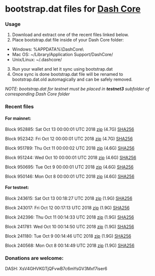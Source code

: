 # bootstrap.dat files for [Dash Core](https://www.dash.org)

### Usage

1. Download and extract one of the recent files linked below.
2. Place bootstrap.dat file inside of your Dash Core folder:
 - Windows: %APPDATA%\DashCore\
 - Mac OS: ~/Library/Application Support/DashCore/
 - Unix/Linux: ~/.dashcore/
3. Run your wallet and let it sync using bootstrap.dat
4. Once sync is done bootstrap.dat file will be renamed to bootstrap.dat.old automagically and can be safely removed.

_NOTE: bootstrap.dat for testnet must be placed in **testnet3** subfolder of corresponding Dash Core folder_

### Recent files

#### For mainnet:

Block 952885: Sat Oct 13 00:00:01 UTC 2018 [zip](https://dash-bootstrap.ams3.digitaloceanspaces.com/mainnet/2018-10-13/bootstrap.dat.zip) (4.7G) [SHA256](https://dash-bootstrap.ams3.digitaloceanspaces.com/mainnet/2018-10-13/sha256.txt)

Block 952342: Fri Oct 12 00:00:01 UTC 2018 [zip](https://dash-bootstrap.ams3.digitaloceanspaces.com/mainnet/2018-10-12/bootstrap.dat.zip) (4.7G) [SHA256](https://dash-bootstrap.ams3.digitaloceanspaces.com/mainnet/2018-10-12/sha256.txt)

Block 951789: Thu Oct 11 00:00:02 UTC 2018 [zip](https://dash-bootstrap.ams3.digitaloceanspaces.com/mainnet/2018-10-11/bootstrap.dat.zip) (4.6G) [SHA256](https://dash-bootstrap.ams3.digitaloceanspaces.com/mainnet/2018-10-11/sha256.txt)

Block 951244: Wed Oct 10 00:00:01 UTC 2018 [zip](https://dash-bootstrap.ams3.digitaloceanspaces.com/mainnet/2018-10-10/bootstrap.dat.zip) (4.6G) [SHA256](https://dash-bootstrap.ams3.digitaloceanspaces.com/mainnet/2018-10-10/sha256.txt)

Block 950695: Tue Oct  9 00:00:01 UTC 2018 [zip](https://dash-bootstrap.ams3.digitaloceanspaces.com/mainnet/2018-10-09/bootstrap.dat.zip) (4.6G) [SHA256](https://dash-bootstrap.ams3.digitaloceanspaces.com/mainnet/2018-10-09/sha256.txt)

Block 950146: Mon Oct  8 00:00:01 UTC 2018 [zip](https://dash-bootstrap.ams3.digitaloceanspaces.com/mainnet/2018-10-08/bootstrap.dat.zip) (4.6G) [SHA256](https://dash-bootstrap.ams3.digitaloceanspaces.com/mainnet/2018-10-08/sha256.txt)


#### For testnet:

Block 243615: Sat Oct 13 00:18:27 UTC 2018 [zip](https://dash-bootstrap.ams3.digitaloceanspaces.com/testnet/2018-10-13/bootstrap.dat.zip) (1.9G) [SHA256](https://dash-bootstrap.ams3.digitaloceanspaces.com/testnet/2018-10-13/sha256.txt)

Block 243017: Fri Oct 12 00:17:13 UTC 2018 [zip](https://dash-bootstrap.ams3.digitaloceanspaces.com/testnet/2018-10-12/bootstrap.dat.zip) (1.9G) [SHA256](https://dash-bootstrap.ams3.digitaloceanspaces.com/testnet/2018-10-12/sha256.txt)

Block 242396: Thu Oct 11 00:14:33 UTC 2018 [zip](https://dash-bootstrap.ams3.digitaloceanspaces.com/testnet/2018-10-11/bootstrap.dat.zip) (1.9G) [SHA256](https://dash-bootstrap.ams3.digitaloceanspaces.com/testnet/2018-10-11/sha256.txt)

Block 241781: Wed Oct 10 00:14:50 UTC 2018 [zip](https://dash-bootstrap.ams3.digitaloceanspaces.com/testnet/2018-10-10/bootstrap.dat.zip) (1.9G) [SHA256](https://dash-bootstrap.ams3.digitaloceanspaces.com/testnet/2018-10-10/sha256.txt)

Block 241180: Tue Oct  9 00:14:46 UTC 2018 [zip](https://dash-bootstrap.ams3.digitaloceanspaces.com/testnet/2018-10-09/bootstrap.dat.zip) (1.9G) [SHA256](https://dash-bootstrap.ams3.digitaloceanspaces.com/testnet/2018-10-09/sha256.txt)

Block 240568: Mon Oct  8 00:14:49 UTC 2018 [zip](https://dash-bootstrap.ams3.digitaloceanspaces.com/testnet/2018-10-08/bootstrap.dat.zip) (1.9G) [SHA256](https://dash-bootstrap.ams3.digitaloceanspaces.com/testnet/2018-10-08/sha256.txt)


### Donations are welcome:

DASH: XsV4GHVKGTjQFvwB7c6mYsGV3Mxf7iser6

